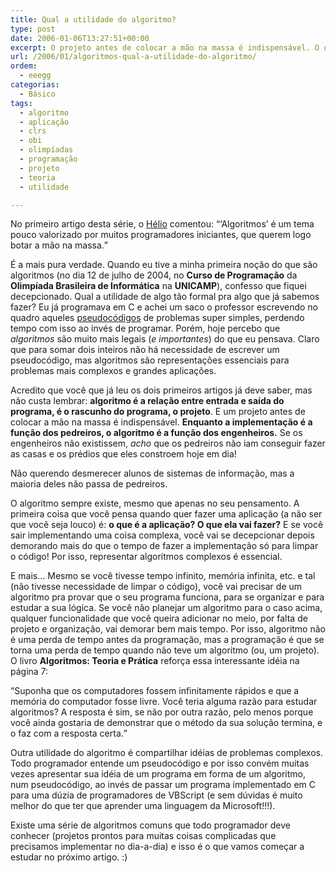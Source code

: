 ```yaml
---
title: Qual a utilidade do algoritmo?
type: post
date: 2006-01-06T13:27:51+00:00
excerpt: O projeto antes de colocar a mão na massa é indispensável. O que seria do pedreiro (a implementação) se não existisse o engenheiro (o algoritmo)? Representar algoritmos complexos é essencial para uma boa programação.
url: /2006/01/algoritmos-qual-a-utilidade-do-algoritmo/
ordem:
  - eeegg
categorias:
  - Básico
tags:
  - algoritmo
  - aplicação
  - clrs
  - obi
  - olimpíadas
  - programação
  - projeto
  - teoria
  - utilidade

---
```

No primeiro artigo desta série, o [Hélio][1] comentou: <q>‘Algoritmos’ é um tema pouco valorizado por muitos programadores iniciantes, que querem logo botar a mão na massa.</q>

É a mais pura verdade. Quando eu tive a minha primeira noção do que são algoritmos (no dia 12 de julho de 2004, no **Curso de Programação** da **Olimpíada Brasileira de Informática** na **UNICAMP**), confesso que fiquei decepcionado. Qual a utilidade de algo tão formal pra algo que já sabemos fazer? Eu já programava em C e achei um saco o professor escrevendo no quadro aqueles [pseudocódigos][2] de problemas super simples, perdendo tempo com isso ao invés de programar. Porém, hoje percebo que _algoritmos_ são muito mais legais (_e importantes_) do que eu pensava. Claro que para somar dois inteiros não há necessidade de escrever um pseudocódigo, mas algoritmos são representações essenciais para problemas mais complexos e grandes aplicações.

Acredito que você que já leu os dois primeiros artigos já deve saber, mas não custa lembrar: **algoritmo é a relação entre entrada e saída do programa, é o rascunho do programa, o projeto**. E um projeto antes de colocar a mão na massa é indispensável. **Enquanto a implementação é a função dos pedreiros, o algoritmo é a função dos engenheiros.** Se os engenheiros não existissem, _acho_ que os pedreiros não iam conseguir fazer as casas e os prédios que eles constroem hoje em dia!

Não querendo desmerecer alunos de sistemas de informação, mas a maioria deles não passa de pedreiros.

O algoritmo sempre existe, mesmo que apenas no seu pensamento. A primeira coisa que você pensa quando quer fazer uma aplicação (a não ser que você seja louco) é: **o que é a aplicação? O que ela vai fazer?** E se você sair implementando uma coisa complexa, você vai se decepcionar depois demorando mais do que o tempo de fazer a implementação só para limpar o código! Por isso, representar algoritmos complexos é essencial.

E mais… Mesmo se você tivesse tempo infinito, memória infinita, etc. e tal (não tivesse necessidade de limpar o código), você vai precisar de um algoritmo pra provar que o seu programa funciona, para se organizar e para estudar a sua lógica. Se você não planejar um algoritmo para o caso acima, qualquer funcionalidade que você queira adicionar no meio, por falta de projeto e organização, vai demorar bem mais tempo. Por isso, algoritmo não é uma perda de tempo antes da programação, mas a programação é que se torna uma perda de tempo quando não teve um algoritmo (ou, um projeto). O livro **Algoritmos: Teoria e Prática** reforça essa interessante idéia na página 7:

<q>Suponha que os computadores fossem infinitamente rápidos e que a memória do computador fosse livre. Você teria alguma razão para estudar algoritmos? A resposta é sim, se não por outra razão, pelo menos porque você ainda gostaria de demonstrar que o método da sua solução termina, e o faz com a resposta certa.</q>

Outra utilidade do algoritmo é compartilhar idéias de problemas complexos. Todo programador entende um pseudocódigo e por isso convém muitas vezes apresentar sua idéia de um programa em forma de um algoritmo, num pseudocódigo, ao invés de passar um programa implementado em C para uma dúzia de programadores de VBScript (e sem dúvidas é muito melhor do que ter que aprender uma linguagem da Microsoft!!!).

Existe uma série de algoritmos comuns que todo programador deve conhecer (projetos prontos para muitas coisas complicadas que precisamos implementar no dia-a-dia) e isso é o que vamos começar a estudar no próximo artigo. :)

 [1]: http://www.hlegius.pro.br
 [2]: /2006/01/algoritmos-como-representar-um-algoritmo/

